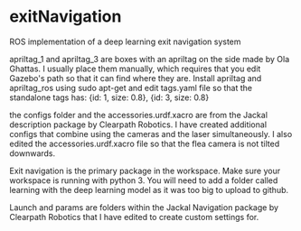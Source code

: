 # exitNavigation
ROS implementation of a deep learning exit navigation system


apriltag_1 and apriltag_3 are boxes with an apriltag on the side made by Ola Ghattas. I usually place them manually, which requires that you edit Gazebo's path so that it can find where they are. Install apriltag and apriltag_ros using sudo apt-get and edit tags.yaml file so that the standalone tags has:
{id: 1, size: 0.8},
{id: 3, size: 0.8}

the configs folder and the accessories.urdf.xacro are from the Jackal description package by Clearpath Robotics. I have created additional configs that combine using the cameras and the laser simultaneously. I also edited the accessories.urdf.xacro file so that the flea camera is not tilted downwards.

Exit navigation is the primary package in the workspace. Make sure your workspace is running with python 3. You will need to add a folder called learning with the deep learning model as it was too big to upload to github.

Launch and params are folders within the Jackal Navigation package by Clearpath Robotics that I have edited to create custom settings for.
